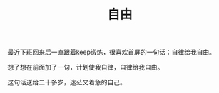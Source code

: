 ﻿---
layout: post
title: 自由
category: 生活
description: 感慨而已
---
   最近下班回来后一直跟着keep锻炼，很喜欢首屏的一句话：自律给我自由。
   
   想了想在前面加了一句，计划使我自律，自律给我自由。
   
   这句话送给二十多岁，迷茫又着急的自己。

